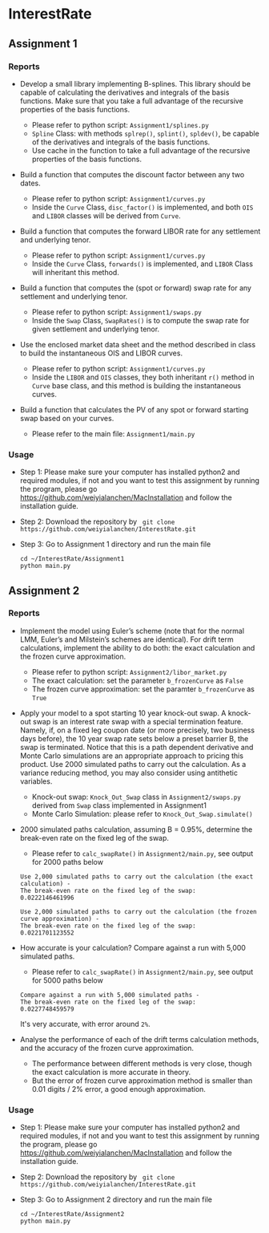 # InterestRate

## Assignment 1

### Reports

* Develop a small library implementing B-splines. This library should be capable of calculating the derivatives and integrals of the basis functions. Make sure that you take a full advantage of the recursive properties of the basis functions. 

  - Please refer to python script: `Assignment1/splines.py`
  - `Spline` Class: with methods `splrep()`, `splint()`, `spldev()`, be capable of the derivatives and integrals of the basis functions.
  - Use cache in the function to take a full advantage of the recursive properties of the basis functions.

* Build a function that computes the discount factor between any two dates.

  - Please refer to python script: `Assignment1/curves.py`
  - Inside the `Curve` Class, `disc_factor()` is implemented, and both `OIS` and `LIBOR` classes will be derived from `Curve`.

* Build a function that computes the forward LIBOR rate for any settlement and underlying tenor.

  - Please refer to python script: `Assignment1/curves.py`
  - Inside the `Curve` Class, `forwards()` is implemented, and `LIBOR` Class will inheritant this method.

* Build a function that computes the (spot or forward) swap rate for any settlement and underlying tenor.

  - Please refer to python script: `Assignment1/swaps.py`
  - Inside the `Swap` Class, `SwapRates()` is to compute the swap rate for given settlement and underlying tenor.

* Use the enclosed market data sheet and the method described in class to build the instantaneous OIS and LIBOR curves.

  - Please refer to python script: `Assignment1/curves.py`
  - Inside the `LIBOR` and `OIS` classes, they both inheritant `r()` method in `Curve` base class, and this method is building the instantaneous curves.

* Build a function that calculates the PV of any spot or forward starting swap based on your curves.

  - Please refer to the main file: `Assignment1/main.py`

### Usage

* Step 1: Please make sure your computer has installed python2 and required modules, if not and you want to test this assignment by running the program, please go https://github.com/weiyialanchen/MacInstallation and follow the installation guide.

* Step 2: Download the repository by
  ``` git clone https://github.com/weiyialanchen/InterestRate.git```

* Step 3: Go to Assignment 1 directory and run the main file
  ```
  cd ~/InterestRate/Assignment1
  python main.py
  ```


## Assignment 2

### Reports

* Implement the model using Euler’s scheme (note that for the normal LMM, Euler’s and Milstein’s schemes are identical). For drift term calculations, implement the ability to do both: the exact calculation and the frozen curve approximation.

  - Please refer to python script: `Assignment2/libor_market.py`
  - The exact calculation: set the parameter `b_frozenCurve` as `False`
  - The frozen curve approximation: set the paramter `b_frozenCurve` as `True`

* Apply your model to a spot starting 10 year knock-out swap. A knock-out swap is an interest rate swap with a special termination feature. Namely, if, on a fixed leg coupon date (or more precisely, two business days before), the 10 year swap rate sets below a preset barrier B, the swap is terminated. Notice that this is a path dependent derivative and Monte Carlo simulations are an appropriate approach to pricing this product. Use 2000 simulated paths to carry out the calculation. As a variance reducing method, you may also consider using antithetic variables.

  - Knock-out swap: `Knock_Out_Swap` class in `Assignment2/swaps.py` derived from `Swap` class implemented in Assignment1
  - Monte Carlo Simulation: please refer to `Knock_Out_Swap.simulate()`

* 2000 simulated paths calculation, assuming B = 0.95%, determine the break-even rate on the fixed leg of the swap.

  - Please refer to `calc_swapRate()` in `Assignment2/main.py`, see output for 2000 paths below
  ```
  Use 2,000 simulated paths to carry out the calculation (the exact calculation) - 
  The break-even rate on the fixed leg of the swap: 	0.0222146461996 
  
  Use 2,000 simulated paths to carry out the calculation (the frozen curve approximation) - 
  The break-even rate on the fixed leg of the swap: 	0.0221701123552
  ```

* How accurate is your calculation? Compare against a run with 5,000 simulated paths.

  - Please refer to `calc_swapRate()` in `Assignment2/main.py`, see output for 5000 paths below
  ```
  Compare against a run with 5,000 simulated paths - 
  The break-even rate on the fixed leg of the swap: 	0.0227748459579
  ```
  It's very accurate, with error around `2%`.

* Analyse the performance of each of the drift terms calculation methods, and the accuracy of the frozen curve approximation.

  - The performance between different methods is very close, though the exact calculation is more accurate in theory. 
  - But the error of frozen curve approximation method is smaller than 0.01 digits / 2% error, a good enough approximation.
  
### Usage

* Step 1: Please make sure your computer has installed python2 and required modules, if not and you want to test this assignment by running the program, please go https://github.com/weiyialanchen/MacInstallation and follow the installation guide.

* Step 2: Download the repository by
  ``` git clone https://github.com/weiyialanchen/InterestRate.git```

* Step 3: Go to Assignment 2 directory and run the main file
  ```
  cd ~/InterestRate/Assignment2
  python main.py
  ```
